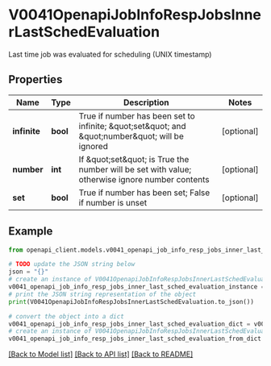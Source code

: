 # V0041OpenapiJobInfoRespJobsInnerLastSchedEvaluation

Last time job was evaluated for scheduling (UNIX timestamp)

## Properties

Name | Type | Description | Notes
------------ | ------------- | ------------- | -------------
**infinite** | **bool** | True if number has been set to infinite; \&quot;set\&quot; and \&quot;number\&quot; will be ignored | [optional] 
**number** | **int** | If \&quot;set\&quot; is True the number will be set with value; otherwise ignore number contents | [optional] 
**set** | **bool** | True if number has been set; False if number is unset | [optional] 

## Example

```python
from openapi_client.models.v0041_openapi_job_info_resp_jobs_inner_last_sched_evaluation import V0041OpenapiJobInfoRespJobsInnerLastSchedEvaluation

# TODO update the JSON string below
json = "{}"
# create an instance of V0041OpenapiJobInfoRespJobsInnerLastSchedEvaluation from a JSON string
v0041_openapi_job_info_resp_jobs_inner_last_sched_evaluation_instance = V0041OpenapiJobInfoRespJobsInnerLastSchedEvaluation.from_json(json)
# print the JSON string representation of the object
print(V0041OpenapiJobInfoRespJobsInnerLastSchedEvaluation.to_json())

# convert the object into a dict
v0041_openapi_job_info_resp_jobs_inner_last_sched_evaluation_dict = v0041_openapi_job_info_resp_jobs_inner_last_sched_evaluation_instance.to_dict()
# create an instance of V0041OpenapiJobInfoRespJobsInnerLastSchedEvaluation from a dict
v0041_openapi_job_info_resp_jobs_inner_last_sched_evaluation_from_dict = V0041OpenapiJobInfoRespJobsInnerLastSchedEvaluation.from_dict(v0041_openapi_job_info_resp_jobs_inner_last_sched_evaluation_dict)
```
[[Back to Model list]](../README.md#documentation-for-models) [[Back to API list]](../README.md#documentation-for-api-endpoints) [[Back to README]](../README.md)


